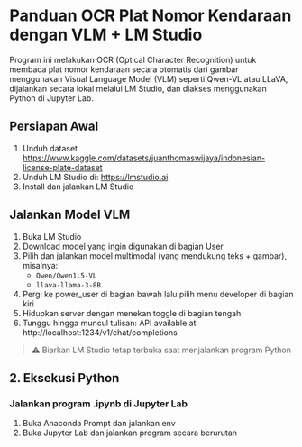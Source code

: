 # Panduan OCR Plat Nomor Kendaraan dengan VLM + LM Studio

Program ini melakukan OCR (Optical Character Recognition) untuk membaca plat nomor kendaraan secara otomatis dari gambar menggunakan Visual Language Model (VLM) seperti Qwen-VL atau LLaVA, dijalankan secara lokal melalui LM Studio, dan diakses menggunakan Python di Jupyter Lab.

## Persiapan Awal
1. Unduh dataset https://www.kaggle.com/datasets/juanthomaswijaya/indonesian-license-plate-dataset
2. Unduh LM Studio di: https://lmstudio.ai
3. Install dan jalankan LM Studio

## Jalankan Model VLM
1. Buka LM Studio
2. Download model yang ingin digunakan di bagian User
3. Pilih dan jalankan model multimodal (yang mendukung teks + gambar), misalnya:
   - `Qwen/Qwen1.5-VL`
   - `llava-llama-3-8B`
4. Pergi ke power_user di bagian bawah lalu pilih menu developer di bagian kiri
5. Hidupkan server dengan menekan toggle di bagian tengah
7. Tunggu hingga muncul tulisan: API available at http://localhost:1234/v1/chat/completions

> ⚠️ Biarkan LM Studio tetap terbuka saat menjalankan program Python

## 2. Eksekusi Python

### Jalankan program .ipynb di Jupyter Lab
1. Buka Anaconda Prompt dan jalankan env
2. Buka Jupyter Lab dan jalankan program secara berurutan
